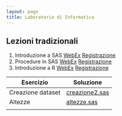 ```yaml
---
layout: page
title: Laboratorio di Informatica
---
```

 
## Lezioni tradizionali

1.  Introduzione a SAS [WebEx]() [Registrazione]()
1.  Procedure in   SAS [WebEx]() [Registrazione]()
1.  Introduzione a R   [WebEx]() [Registrazione]()



| Esercizio         | Soluzione                                                                               |
| ---------------   | -------------                                                                           |
| Creazione dataset | [creazione2.sas](https://gdv.github.io/laboratorio-informatica/Esercizi/creazione2.sas) |
| Altezze           | [altezze.sas](https://github.io/gdv/laboratorio-informatica/Esercizi/altezze.sas)       |
|                   |                                                                                         |


